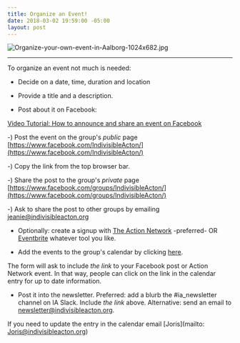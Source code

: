 ```yaml
---
title: Organize an Event!
date: 2018-03-02 19:59:00 -05:00
layout: post
---
```


![Organize-your-own-event-in-Aalborg-1024x682.jpg](/uploads/Organize-your-own-event-in-Aalborg-1024x682.jpg)

---

To organize an event not much is needed:

* Decide on a date, time, duration and location

* Provide a title and a description.

* Post about it on Facebook:

[Video Tutorial: How to announce and share an event on Facebook](https://youtu.be/Pt8IsVoY8ts)

  -) Post the event on the group's *public* page [https://www.facebook.com/IndivisibleActon/](https://www.facebook.com/IndivisibleActon/)

  -) Copy the link from the top browser bar.

  -) Share the post to the group's *private* page
[https://www.facebook.com/groups/IndivisibleActon/](https://www.facebook.com/groups/IndivisibleActon/)

  -) Ask to share the post to other groups by emailing [jeanie@indivisibleacton.org](mailto:jeanie@indivisibleacton.org) 

* Optionally: create a signup with [The Action Network](http://actionnetwork.org) -preferred- OR [Eventbrite](http://eventbrite.com) whatever tool you like.

* Add the events to the group's calendar by clicking [here](https://docs.google.com/forms/d/e/1FAIpQLSceZqvFrTjQSVDc-NH12WPMV0vHF853zF3NPtmIQCNzIHcqjw/viewform).

The form will ask to include *the link* to your Facebook post or Action Network event. In that way, people can click on the link in the calendar entry for up to date information.

* Post it into the newsletter. 
Preferred: add a blurb the #ia_newsletter channel on IA Slack. Include *the link* above.
Alternative: send an email to newsletter@indivisibleacton.org.

If you need to update the entry in the calendar email \[Joris\](mailto: Joris@indivisibleacton.org)
